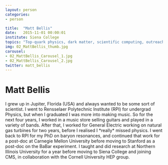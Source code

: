 ```yaml
---
layout: person
categories:
- person

title:  "Matt Bellis"
date:   2015-11-01 00:00:01
institute: Siena College
topics: "Top-quark physics, dark matter, scientific computing, outreach, teaching"
img: 02_MattBellis_thumb.jpg
carousel:
- 02_MattBellis_Carousel_1.jpg
- 02_MattBellis_Carousel_2.jpg
twitter: matt_bellis
---
```


# Matt Bellis

I grew up in Jupiter, Florida (USA) and always wanted to be some sort of scientist. I went to Rensselaer Polytechnic Institute (RPI) for undergrad Physics, but when I graduated I was more into making music. So for the next four years, I worked in a music store selling guitars and played in a variety of bands. After that, I worked for General Electric working on natural gas turbines for two years, before I realised I \*really\* missed physics. I went back to RPI for my PhD on baryon resonances, and continued that work for a post-doc at Carnegie Mellon University before moving to Stanford as a post-doc on the BaBar experiment. I taught and did research at Northern Illinois University for a year before moving to Siena College and joining CMS, in collaboration with the Cornell University HEP group.
